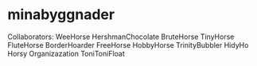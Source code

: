 # minabyggnader

Collaborators: 
	WeeHorse
	HershmanChocolate
	BruteHorse
	TinyHorse
	FluteHorse
	BorderHoarder
	FreeHorse
	HobbyHorse
	TrinityBubbler
	HidyHo
	Horsy
	Organizazation
	ToniToniFloat
